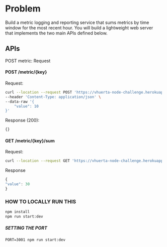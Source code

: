 # Problem
Build a metric logging and reporting service that sums metrics by time window for the most recent hour. You will build a lightweight web server that implements the two main APIs defined below.

## APIs
POST metric:
Request

#### POST /metric/{key}
Request:
```bash
curl --location --request POST 'https://vhuerta-node-challenge.herokuapp.com/metric/{key}' \
--header 'Content-Type: application/json' \
--data-raw '{
	"value": 10
}'
```

Response (200):
```javascript
{}
```

#### GET /metric/{key}/sum

Request:

```bash
curl --location --request GET 'https://vhuerta-node-challenge.herokuapp.com/metric/{key}/sum'
```

Response
```javascript
{
"value": 30
}
```

### HOW TO LOCALLY RUN THIS

```bash
npm install
npm run start:dev
```

##### SETTING THE PORT

```
PORT=3001 npm run start:dev
```
